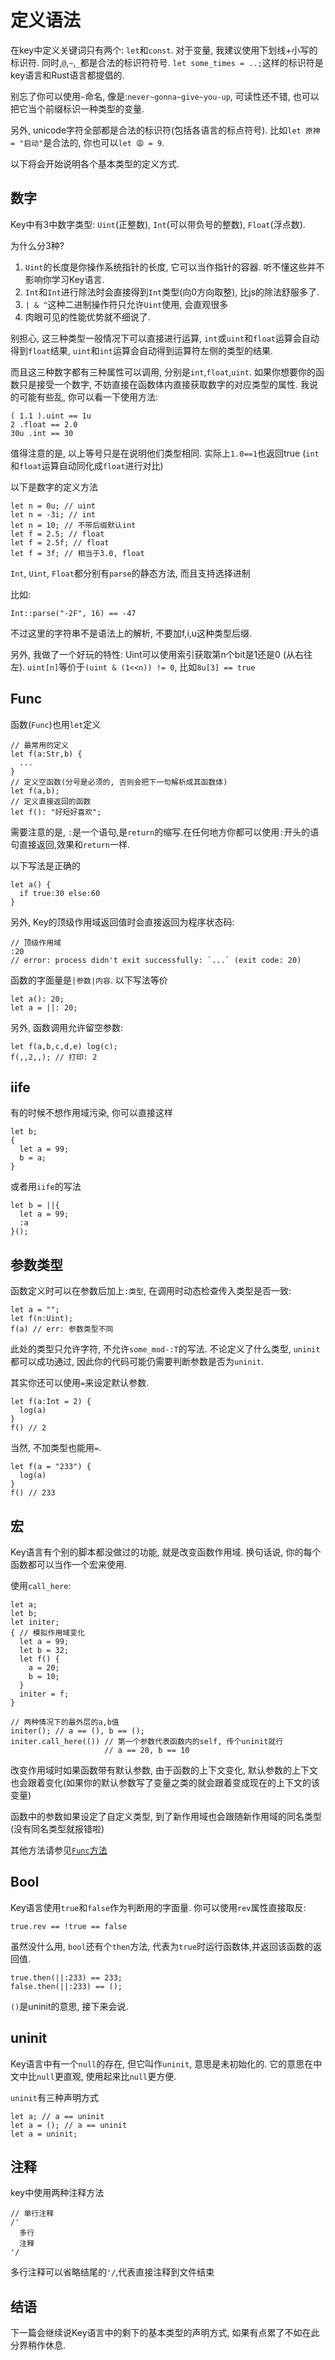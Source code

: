 # 定义语法

在key中定义关键词只有两个: `let`和`const`. 对于变量, 我建议使用下划线+小写的标识符. 同时,`@`,`~`,`_`都是合法的标识符符号. `let some_times = ..;`这样的标识符是key语言和Rust语言都提倡的.

别忘了你可以使用`~`命名, 像是:`never~gonna~give~you-up`, 可读性还不错, 也可以把它当个前缀标识一种类型的变量. 

另外, unicode字符全部都是合法的标识符(包括各语言的标点符号). 比如`let 原神 = "启动"`是合法的, 你也可以`let 😩 = 9`.

以下将会开始说明各个基本类型的定义方式. 

## 数字

Key中有3中数字类型: `Uint`(正整数), `Int`(可以带负号的整数), `Float`(浮点数). 

为什么分3种? 
1. `Uint`的长度是你操作系统指针的长度, 它可以当作指针的容器. 听不懂这些并不影响你学习Key语言.
2. `Int`和`Int`进行除法时会直接得到`Int`类型(向0方向取整), 比js的除法舒服多了.
3. `| & ^`这种二进制操作符只允许`Uint`使用, 会直观很多
4. 肉眼可见的性能优势就不细说了.

别担心, 这三种类型一般情况下可以直接进行运算, `int`或`uint`和`float`运算会自动得到`float`结果, `uint`和`int`运算会自动得到运算符左侧的类型的结果.

而且这三种数字都有三种属性可以调用, 分别是`int`,`float`,`uint`. 如果你想要你的函数只是接受一个数字, 不妨直接在函数体内直接获取数字的对应类型的属性. 我说的可能有些乱, 你可以看一下使用方法:

```ks
( 1.1 ).uint == 1u
2 .float == 2.0
30u .int == 30
```

值得注意的是, 以上等号只是在说明他们类型相同. 实际上`1.0==1`也返回true (`int`和`float`运算自动同化成`float`进行对比)

以下是数字的定义方法

```ks
let n = 0u; // uint
let n = -3i; // int
let n = 10; // 不带后缀默认int
let f = 2.5; // float
let f = 2.5f; // float
let f = 3f; // 相当于3.0, float
```

`Int`, `Uint`, `Float`都分别有`parse`的静态方法, 而且支持选择进制

比如:

```ks
Int::parse("-2F", 16) == -47
```

不过这里的字符串不是语法上的解析, 不要加f,i,u这种类型后缀.

另外, 我做了一个好玩的特性: Uint可以使用索引获取第n个bit是1还是0 (从右往左). `uint[n]`等价于`(uint & (1<<n)) != 0`, 比如`8u[3] == true`

## Func

函数(`Func`)也用`let`定义

```ks
// 最常用的定义
let f(a:Str,b) {
  ...
}
// 定义空函数(分号是必须的, 否则会把下一句解析成其函数体)
let f(a,b);
// 定义直接返回的函数
let f(): "好短好喜欢";
```

需要注意的是, `:`是一个语句,是`return`的缩写.在任何地方你都可以使用`:`开头的语句直接返回,效果和`return`一样.

以下写法是正确的

```ks
let a() {
  if true:30 else:60
}
```

另外, Key的顶级作用域返回值时会直接返回为程序状态码:

```ks
// 顶级作用域
:20
// error: process didn't exit successfully: `...` (exit code: 20)
```

函数的字面量是`|参数|内容`. 以下写法等价

```ks
let a(): 20;
let a = ||: 20;
```

另外, 函数调用允许留空参数:

```ks
let f(a,b,c,d,e) log(c);
f(,,2,,); // 打印: 2
```

## iife

有的时候不想作用域污染, 你可以直接这样

```ks
let b;
{
  let a = 99;
  b = a;
}
```

或者用`iife`的写法

```ks
let b = ||{
  let a = 99;
  :a
}();
```

## 参数类型

函数定义时可以在参数后加上`:类型`, 在调用时动态检查传入类型是否一致:

```ks
let a = "";
let f(n:Uint);
f(a) // err: 参数类型不同
```

此处的类型只允许字符, 不允许`some_mod-:T`的写法. 不论定义了什么类型, `uninit`都可以成功通过, 因此你的代码可能仍需要判断参数是否为`uninit`. 

其实你还可以使用`=`来设定默认参数.

```ks
let f(a:Int = 2) {
  log(a)
}
f() // 2
```

当然, 不加类型也能用`=`. 

```ks
let f(a = "233") {
  log(a)
}
f() // 233
```

## 宏

Key语言有个别的脚本都没做过的功能, 就是改变函数作用域. 换句话说, 你的每个函数都可以当作一个宏来使用. 

使用`call_here`:

```ks
let a;
let b;
let initer;
{ // 模拟作用域变化
  let a = 99;
  let b = 32;
  let f() {
    a = 20;
    b = 10;
  }
  initer = f;
}

// 两种情况下的最外层的a,b值
initer(); // a == (), b == ();
initer.call_here(()) // 第一个参数代表函数内的self, 传个uninit就行
                     // a == 20, b == 10
```

改变作用域时如果函数带有默认参数, 由于函数的上下文变化, 默认参数的上下文也会跟着变化(如果你的默认参数写了变量之类的就会跟着变成现在的上下文的该变量)

函数中的参数如果设定了自定义类型, 到了新作用域也会跟随新作用域的同名类型(没有同名类型就报错啦)

其他方法请参见[`Func`方法](../primitives/func.md)

## Bool

Key语言使用`true`和`false`作为判断用的字面量. 你可以使用`rev`属性直接取反:

```ks
true.rev == !true == false
```

虽然没什么用, `bool`还有个`then`方法, 代表为`true`时运行函数体,并返回该函数的返回值. 

```ks
true.then(||:233) == 233;
false.then(||:233) == ();
```

`()`是uninit的意思, 接下来会说.

## uninit

Key语言中有一个`null`的存在, 但它叫作`uninit`, 意思是未初始化的. 它的意思在中文中比`null`更直观, 使用起来比`null`更方便.

`uninit`有三种声明方式

```ks
let a; // a == uninit
let a = (); // a == uninit
let a = uninit;
```

## 注释

key中使用两种注释方法

```ks
// 单行注释
/'
  多行
  注释
'/
```

多行注释可以省略结尾的`'/`,代表直接注释到文件结束

## 结语

下一篇会继续说Key语言中的剩下的基本类型的声明方式, 如果有点累了不如在此分界稍作休息.
